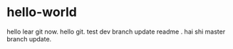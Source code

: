 # hello-world
hello
lear git now.
hello git.
test dev branch update readme .
hai shi master branch update.
